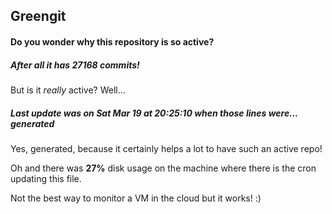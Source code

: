 ## Greengit

#### Do you wonder why this repository is so active?

##### After all it has 27168 commits!

But is it *really* active? Well...

##### Last update was on Sat Mar 19 at 20:25:10 when those lines were... generated

Yes, generated, because it certainly helps a lot to have such an active repo!

Oh and there was **27%** disk usage on the machine
where there is the cron updating this file.

Not the best way to monitor a VM in the cloud but it works! :)
